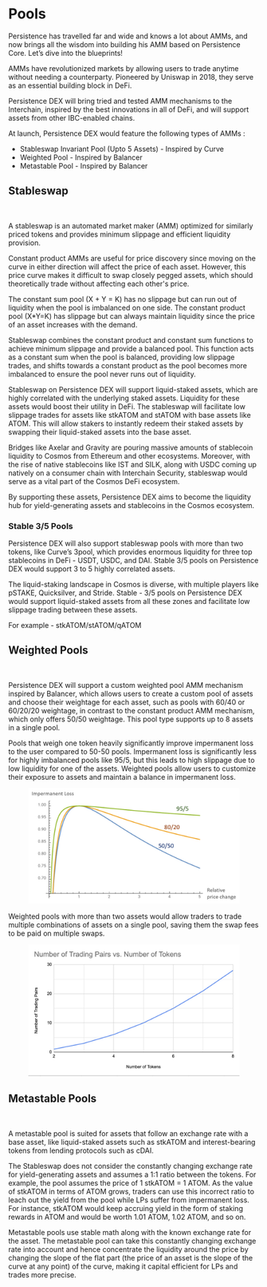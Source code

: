 # Pools

Persistence has travelled far and wide and knows a lot about AMMs, and now brings all the wisdom into building his AMM based on Persistence Core. Let’s dive into the blueprints!

AMMs have revolutionized markets by allowing users to trade anytime without needing a counterparty. Pioneered by Uniswap in 2018, they serve as an essential building block in DeFi.

Persistence DEX will bring tried and tested AMM mechanisms to the Interchain, inspired by the best innovations in all of DeFi, and will support assets from other IBC-enabled chains.

At launch, Persistence DEX would feature the following types of AMMs :

* Stableswap Invariant Pool (Upto 5 Assets) - Inspired by Curve
* Weighted Pool - Inspired by Balancer
* Metastable Pool - Inspired by Balancer

## Stableswap

<figure><img src="../.gitbook/assets/image.avif" alt=""><figcaption></figcaption></figure>

A stableswap is an automated market maker (AMM) optimized for similarly priced tokens and provides minimum slippage and efficient liquidity provision.

Constant product AMMs are useful for price discovery since moving on the curve in either direction will affect the price of each asset. However, this price curve makes it difficult to swap closely pegged assets, which should theoretically trade without affecting each other's price.

The constant sum pool (X + Y = K) has no slippage but can run out of liquidity when the pool is imbalanced on one side. The constant product pool (X\*Y=K) has slippage but can always maintain liquidity since the price of an asset increases with the demand.

Stableswap combines the constant product and constant sum functions to achieve minimum slippage and provide a balanced pool. This function acts as a constant sum when the pool is balanced, providing low slippage trades, and shifts towards a constant product as the pool becomes more imbalanced to ensure the pool never runs out of liquidity.

Stableswap on Persistence DEX will support liquid-staked assets, which are highly correlated with the underlying staked assets. Liquidity for these assets would boost their utility in DeFi. The stableswap will facilitate low slippage trades for assets like stkATOM and stATOM with base assets like ATOM. This will allow stakers to instantly redeem their staked assets by swapping their liquid-staked assets into the base asset.

Bridges like Axelar and Gravity are pouring massive amounts of stablecoin liquidity to Cosmos from Ethereum and other ecosystems. Moreover, with the rise of native stablecoins like IST and SILK, along with USDC coming up natively on a consumer chain with Interchain Security, stableswap would serve as a vital part of the Cosmos DeFi ecosystem.

By supporting these assets, Persistence DEX aims to become the liquidity hub for yield-generating assets and stablecoins in the Cosmos ecosystem.

### Stable 3/5 Pools

Persistence DEX will also support stableswap pools with more than two tokens, like Curve’s 3pool, which provides enormous liquidity for three top stablecoins in DeFi - USDT, USDC, and DAI. Stable 3/5 pools on Persistence DEX would support 3 to 5 highly correlated assets.

The liquid-staking landscape in Cosmos is diverse, with multiple players like pSTAKE, Quicksilver, and Stride. Stable - 3/5 pools on Persistence DEX would support liquid-staked assets from all these zones and facilitate low slippage trading between these assets.

For example - stkATOM/stATOM/qATOM

## Weighted Pools

<figure><img src="../.gitbook/assets/image (1).avif" alt=""><figcaption></figcaption></figure>

Persistence DEX will support a custom weighted pool AMM mechanism inspired by Balancer, which allows users to create a custom pool of assets and choose their weightage for each asset, such as pools with 60/40 or 60/20/20 weightage, in contrast to the constant product AMM mechanism, which only offers 50/50 weightage. This pool type supports up to 8 assets in a single pool.

Pools that weigh one token heavily significantly improve impermanent loss to the user compared to 50-50 pools. Impermanent loss is significantly less for highly imbalanced pools like 95/5, but this leads to high slippage due to low liquidity for one of the assets. Weighted pools allow users to customize their exposure to assets and maintain a balance in impermanent loss.

<figure><img src="../.gitbook/assets/image.png" alt=""><figcaption></figcaption></figure>

Weighted pools with more than two assets would allow traders to trade multiple combinations of assets on a single pool, saving them the swap fees to be paid on multiple swaps.

<figure><img src="../.gitbook/assets/image (1).png" alt=""><figcaption></figcaption></figure>

## Metastable Pools

<figure><img src="../.gitbook/assets/image (2).avif" alt=""><figcaption></figcaption></figure>

A metastable pool is suited for assets that follow an exchange rate with a base asset, like liquid-staked assets such as stkATOM and interest-bearing tokens from lending protocols such as cDAI.

The Stableswap does not consider the constantly changing exchange rate for yield-generating assets and assumes a 1:1 ratio between the tokens. For example, the pool assumes the price of 1 stkATOM = 1 ATOM. As the value of stkATOM in terms of ATOM grows, traders can use this incorrect ratio to leach out the yield from the pool while LPs suffer from impermanent loss. For instance, stkATOM would keep accruing yield in the form of staking rewards in ATOM and would be worth 1.01 ATOM, 1.02 ATOM, and so on.

Metastable pools use stable math along with the known exchange rate for the asset. The metastable pool can take this constantly changing exchange rate into account and hence concentrate the liquidity around the price by changing the slope of the flat part (the price of an asset is the slope of the curve at any point) of the curve, making it capital efficient for LPs and trades more precise.
